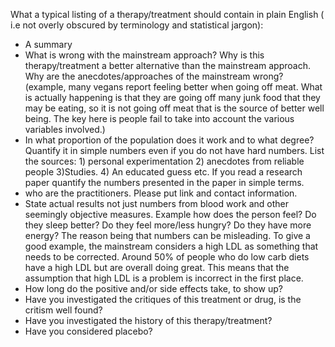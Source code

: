 
What a typical listing of a  therapy/treatment should contain in plain English ( i.e not overly obscured by terminology and statistical jargon):

- A summary
- What is wrong with the mainstream approach? Why is this therapy/treatment a better alternative than the mainstream approach. Why are the anecdotes/approaches of the mainstream wrong? (example, many vegans report feeling better when going off meat. What is actually happening is that they are going off many junk food that they may be eating, so it is not going off meat that is the source of better well being. The key here is people fail to take into account the various variables involved.)
- In what proportion of the population does it work and to what degree? Quantify it in simple numbers even if you do not have hard numbers. List the sources: 1) personal experimentation 2) anecdotes from reliable people 3)Studies. 4) An educated guess etc.  If you read a research paper quantify the numbers presented in the paper in  simple terms. 
- who are the practitioners. Please put link and contact information.
- State actual results  not just numbers from blood work and other seemingly objective measures. Example how does the person feel? Do they sleep better? Do they feel more/less hungry? Do they have more energy?  The reason being that numbers can be misleading. To give a good example, the mainstream considers a high LDL as something that needs to be corrected. Around 50% of people who do low carb diets have a high LDL but are overall doing great. This means that the assumption that  high LDL is a problem is incorrect in the first place.
- How long do the positive and/or side effects take, to show up?
- Have you investigated the critiques of this treatment or drug, is the critism well found?
- Have you investigated the history of this therapy/treatment?
- Have you considered placebo?
